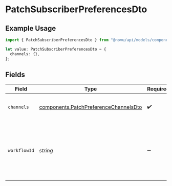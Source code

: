 # PatchSubscriberPreferencesDto

## Example Usage

```typescript
import { PatchSubscriberPreferencesDto } from "@novu/api/models/components";

let value: PatchSubscriberPreferencesDto = {
  channels: {},
};
```

## Fields

| Field                                                                                          | Type                                                                                           | Required                                                                                       | Description                                                                                    |
| ---------------------------------------------------------------------------------------------- | ---------------------------------------------------------------------------------------------- | ---------------------------------------------------------------------------------------------- | ---------------------------------------------------------------------------------------------- |
| `channels`                                                                                     | [components.PatchPreferenceChannelsDto](../../models/components/patchpreferencechannelsdto.md) | :heavy_check_mark:                                                                             | Channel-specific preference settings                                                           |
| `workflowId`                                                                                   | *string*                                                                                       | :heavy_minus_sign:                                                                             | If provided, update workflow specific preferences, otherwise update global preferences         |